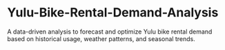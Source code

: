 # Yulu-Bike-Rental-Demand-Analysis
A data-driven analysis to forecast and optimize Yulu bike rental demand based on historical usage, weather patterns, and seasonal trends.
